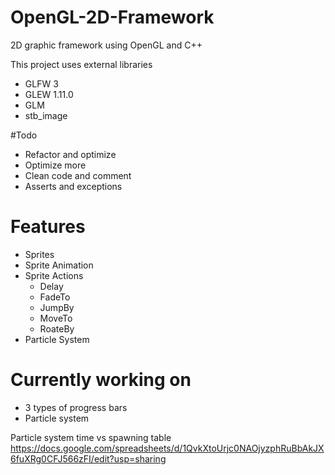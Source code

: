 # OpenGL-2D-Framework
2D graphic framework using OpenGL and C++

This project uses external libraries
- GLFW 3
- GLEW 1.11.0
- GLM
- stb_image

#Todo
- Refactor and optimize
- Optimize more
- Clean code and comment
- Asserts and exceptions

# Features
- Sprites
- Sprite Animation
- Sprite Actions
	- Delay
	- FadeTo
	- JumpBy
	- MoveTo
	- RoateBy
- Particle System

# Currently working on
- 3 types of progress bars
- Particle system

Particle system time vs spawning table
https://docs.google.com/spreadsheets/d/1QvkXtoUrjc0NAOjyzphRuBbAkJX6fuXRg0CFJ566zFI/edit?usp=sharing
